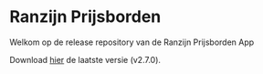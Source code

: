 # Ranzijn Prijsborden

Welkom op de release repository van de Ranzijn Prijsborden App

Download [hier](https://github.com/daanvandenhoek/Ranzijn-Prijsborden-Release/releases/download/V2.6.2/Ranzijn.Prijsborden.2.7.0.apk) de laatste versie (v2.7.0).
